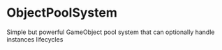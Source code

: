 # ObjectPoolSystem
Simple but powerful GameObject pool system that can optionally handle instances lifecycles
